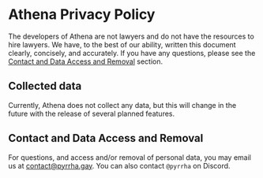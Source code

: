 # Athena Privacy Policy

The developers of Athena are not lawyers and do not have the resources to hire lawyers.
We have, to the best of our ability, written this document clearly, concisely, and accurately.
If you have any questions, please see the [Contact and Data Access and Removal](#contact-and-data-access-and-removal) section.

## Collected data
Currently, Athena does not collect any data, but this will change in the future with the release of several planned features.

## Contact and Data Access and Removal
For questions, and access and/or removal of personal data, you may email us at [contact@pyrrha.gay](mailto:contact@pyrrha.gay).
You can also contact `@pyrrha` on Discord.
